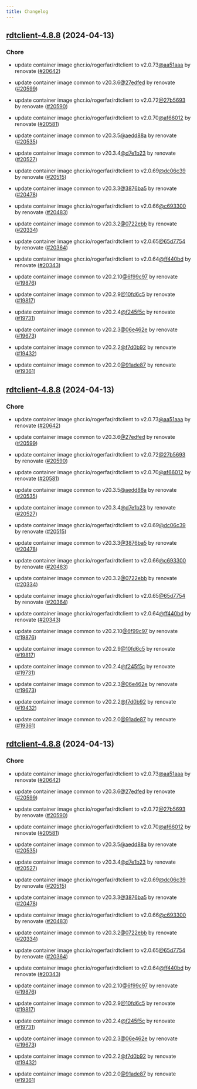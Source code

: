 ```yaml
---
title: Changelog
---
```




## [rdtclient-4.8.8](https://github.com/truecharts/charts/compare/rdtclient-4.6.0...rdtclient-4.8.8) (2024-04-13)

### Chore



- update container image ghcr.io/rogerfar/rdtclient to v2.0.73[@aa51aaa](https://github.com/aa51aaa) by renovate ([#20642](https://github.com/truecharts/charts/issues/20642))

- update container image common to v20.3.6[@27edfed](https://github.com/27edfed) by renovate ([#20599](https://github.com/truecharts/charts/issues/20599))

- update container image ghcr.io/rogerfar/rdtclient to v2.0.72[@27b5693](https://github.com/27b5693) by renovate ([#20590](https://github.com/truecharts/charts/issues/20590))

- update container image ghcr.io/rogerfar/rdtclient to v2.0.70[@af66012](https://github.com/af66012) by renovate ([#20581](https://github.com/truecharts/charts/issues/20581))

- update container image common to v20.3.5[@aedd88a](https://github.com/aedd88a) by renovate ([#20535](https://github.com/truecharts/charts/issues/20535))

- update container image common to v20.3.4[@d7e1b23](https://github.com/d7e1b23) by renovate ([#20527](https://github.com/truecharts/charts/issues/20527))

- update container image ghcr.io/rogerfar/rdtclient to v2.0.69[@dc06c39](https://github.com/dc06c39) by renovate ([#20515](https://github.com/truecharts/charts/issues/20515))

- update container image common to v20.3.3[@3876ba5](https://github.com/3876ba5) by renovate ([#20478](https://github.com/truecharts/charts/issues/20478))

- update container image ghcr.io/rogerfar/rdtclient to v2.0.66[@c693300](https://github.com/c693300) by renovate ([#20483](https://github.com/truecharts/charts/issues/20483))

- update container image common to v20.3.2[@0722ebb](https://github.com/0722ebb) by renovate ([#20334](https://github.com/truecharts/charts/issues/20334))

- update container image ghcr.io/rogerfar/rdtclient to v2.0.65[@65d7754](https://github.com/65d7754) by renovate ([#20364](https://github.com/truecharts/charts/issues/20364))

- update container image ghcr.io/rogerfar/rdtclient to v2.0.64[@ff440bd](https://github.com/ff440bd) by renovate ([#20343](https://github.com/truecharts/charts/issues/20343))

- update container image common to v20.2.10[@6f99c97](https://github.com/6f99c97) by renovate ([#19876](https://github.com/truecharts/charts/issues/19876))

- update container image common to v20.2.9[@10fd6c5](https://github.com/10fd6c5) by renovate ([#19817](https://github.com/truecharts/charts/issues/19817))

- update container image common to v20.2.4[@f245f5c](https://github.com/f245f5c) by renovate ([#19731](https://github.com/truecharts/charts/issues/19731))

- update container image common to v20.2.3[@06e462e](https://github.com/06e462e) by renovate ([#19673](https://github.com/truecharts/charts/issues/19673))

- update container image common to v20.2.2[@f7d0b92](https://github.com/f7d0b92) by renovate ([#19432](https://github.com/truecharts/charts/issues/19432))

- update container image common to v20.2.0[@91ade87](https://github.com/91ade87) by renovate ([#19361](https://github.com/truecharts/charts/issues/19361))


## [rdtclient-4.8.8](https://github.com/truecharts/charts/compare/rdtclient-4.6.0...rdtclient-4.8.8) (2024-04-13)

### Chore



- update container image ghcr.io/rogerfar/rdtclient to v2.0.73[@aa51aaa](https://github.com/aa51aaa) by renovate ([#20642](https://github.com/truecharts/charts/issues/20642))

- update container image common to v20.3.6[@27edfed](https://github.com/27edfed) by renovate ([#20599](https://github.com/truecharts/charts/issues/20599))

- update container image ghcr.io/rogerfar/rdtclient to v2.0.72[@27b5693](https://github.com/27b5693) by renovate ([#20590](https://github.com/truecharts/charts/issues/20590))

- update container image ghcr.io/rogerfar/rdtclient to v2.0.70[@af66012](https://github.com/af66012) by renovate ([#20581](https://github.com/truecharts/charts/issues/20581))

- update container image common to v20.3.5[@aedd88a](https://github.com/aedd88a) by renovate ([#20535](https://github.com/truecharts/charts/issues/20535))

- update container image common to v20.3.4[@d7e1b23](https://github.com/d7e1b23) by renovate ([#20527](https://github.com/truecharts/charts/issues/20527))

- update container image ghcr.io/rogerfar/rdtclient to v2.0.69[@dc06c39](https://github.com/dc06c39) by renovate ([#20515](https://github.com/truecharts/charts/issues/20515))

- update container image common to v20.3.3[@3876ba5](https://github.com/3876ba5) by renovate ([#20478](https://github.com/truecharts/charts/issues/20478))

- update container image ghcr.io/rogerfar/rdtclient to v2.0.66[@c693300](https://github.com/c693300) by renovate ([#20483](https://github.com/truecharts/charts/issues/20483))

- update container image common to v20.3.2[@0722ebb](https://github.com/0722ebb) by renovate ([#20334](https://github.com/truecharts/charts/issues/20334))

- update container image ghcr.io/rogerfar/rdtclient to v2.0.65[@65d7754](https://github.com/65d7754) by renovate ([#20364](https://github.com/truecharts/charts/issues/20364))

- update container image ghcr.io/rogerfar/rdtclient to v2.0.64[@ff440bd](https://github.com/ff440bd) by renovate ([#20343](https://github.com/truecharts/charts/issues/20343))

- update container image common to v20.2.10[@6f99c97](https://github.com/6f99c97) by renovate ([#19876](https://github.com/truecharts/charts/issues/19876))

- update container image common to v20.2.9[@10fd6c5](https://github.com/10fd6c5) by renovate ([#19817](https://github.com/truecharts/charts/issues/19817))

- update container image common to v20.2.4[@f245f5c](https://github.com/f245f5c) by renovate ([#19731](https://github.com/truecharts/charts/issues/19731))

- update container image common to v20.2.3[@06e462e](https://github.com/06e462e) by renovate ([#19673](https://github.com/truecharts/charts/issues/19673))

- update container image common to v20.2.2[@f7d0b92](https://github.com/f7d0b92) by renovate ([#19432](https://github.com/truecharts/charts/issues/19432))

- update container image common to v20.2.0[@91ade87](https://github.com/91ade87) by renovate ([#19361](https://github.com/truecharts/charts/issues/19361))


## [rdtclient-4.8.8](https://github.com/truecharts/charts/compare/rdtclient-4.6.0...rdtclient-4.8.8) (2024-04-13)

### Chore



- update container image ghcr.io/rogerfar/rdtclient to v2.0.73[@aa51aaa](https://github.com/aa51aaa) by renovate ([#20642](https://github.com/truecharts/charts/issues/20642))

- update container image common to v20.3.6[@27edfed](https://github.com/27edfed) by renovate ([#20599](https://github.com/truecharts/charts/issues/20599))

- update container image ghcr.io/rogerfar/rdtclient to v2.0.72[@27b5693](https://github.com/27b5693) by renovate ([#20590](https://github.com/truecharts/charts/issues/20590))

- update container image ghcr.io/rogerfar/rdtclient to v2.0.70[@af66012](https://github.com/af66012) by renovate ([#20581](https://github.com/truecharts/charts/issues/20581))

- update container image common to v20.3.5[@aedd88a](https://github.com/aedd88a) by renovate ([#20535](https://github.com/truecharts/charts/issues/20535))

- update container image common to v20.3.4[@d7e1b23](https://github.com/d7e1b23) by renovate ([#20527](https://github.com/truecharts/charts/issues/20527))

- update container image ghcr.io/rogerfar/rdtclient to v2.0.69[@dc06c39](https://github.com/dc06c39) by renovate ([#20515](https://github.com/truecharts/charts/issues/20515))

- update container image common to v20.3.3[@3876ba5](https://github.com/3876ba5) by renovate ([#20478](https://github.com/truecharts/charts/issues/20478))

- update container image ghcr.io/rogerfar/rdtclient to v2.0.66[@c693300](https://github.com/c693300) by renovate ([#20483](https://github.com/truecharts/charts/issues/20483))

- update container image common to v20.3.2[@0722ebb](https://github.com/0722ebb) by renovate ([#20334](https://github.com/truecharts/charts/issues/20334))

- update container image ghcr.io/rogerfar/rdtclient to v2.0.65[@65d7754](https://github.com/65d7754) by renovate ([#20364](https://github.com/truecharts/charts/issues/20364))

- update container image ghcr.io/rogerfar/rdtclient to v2.0.64[@ff440bd](https://github.com/ff440bd) by renovate ([#20343](https://github.com/truecharts/charts/issues/20343))

- update container image common to v20.2.10[@6f99c97](https://github.com/6f99c97) by renovate ([#19876](https://github.com/truecharts/charts/issues/19876))

- update container image common to v20.2.9[@10fd6c5](https://github.com/10fd6c5) by renovate ([#19817](https://github.com/truecharts/charts/issues/19817))

- update container image common to v20.2.4[@f245f5c](https://github.com/f245f5c) by renovate ([#19731](https://github.com/truecharts/charts/issues/19731))

- update container image common to v20.2.3[@06e462e](https://github.com/06e462e) by renovate ([#19673](https://github.com/truecharts/charts/issues/19673))

- update container image common to v20.2.2[@f7d0b92](https://github.com/f7d0b92) by renovate ([#19432](https://github.com/truecharts/charts/issues/19432))

- update container image common to v20.2.0[@91ade87](https://github.com/91ade87) by renovate ([#19361](https://github.com/truecharts/charts/issues/19361))